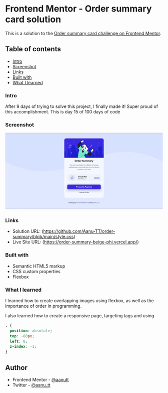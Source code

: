 # Frontend Mentor - Order summary card solution

This is a solution to the [Order summary card challenge on Frontend Mentor](https://www.frontendmentor.io/challenges/order-summary-component-QlPmajDUj). 

## Table of contents
  - [Intro](#intro)
  - [Screenshot](#screenshot)
  - [Links](#links)
  - [Built with](#built-with)
  - [What I learned](#what-i-learned)
 
### Intro

After 9 days of trying to solve this project, I finally made it! Super proud of this accomplishment.
This is day 15 of 100 days of code

### Screenshot

![](./images/screenshot-desktop.jpg)


### Links

- Solution URL: (https://github.com/Aanu-TT/order-summary/blob/main/style.css)
- Live Site URL: (https://order-summary-beige-phi.vercel.app/)


### Built with

- Semantic HTML5 markup
- CSS custom properties
- Flexbox


### What I learned

I learned how to create overlapping images using flexbox, as well as the importance of order in programming. 

I also learned how to create a responsive page, targeting tags and using 

```css
. {
  position: absolute;
  top: -80px;
  left: 0;
  z-index: -1;
}
```


## Author

- Frontend Mentor - [@aanutt](https://www.frontendmentor.io/profile/aanutt)
- Twitter - [@aanu_tt](https://www.twitter.com/aanu_tt)
